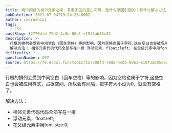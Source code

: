 ```yaml
---
title: 两个同级的相邻元素之间，有看不见的空白间隔，是什么原因引起的？有什么解决办法？
pubDatetime: 2021-07-04T19:24:26.000Z
author: caorushizi
tags:
  - CSS
postSlug: 12770dfd-79d2-4c0b-80e1-e19f3ab85c82
description: >-
  行框的排列会受到中间空白（回车空格）等的影响，因为空格也属于字符,这些空白也会被应用样式，占据空间，所以会有间隔，把字符大小设为0，就没有空格了。
  解决方法： 相邻元素代码代码全部写在一排 浮动元素，float:left; 在父级元素中用font-size:0;
difficulty: 1
questionNumber: 297
source: https://fe.ecool.fun/topic/12770dfd-79d2-4c0b-80e1-e19f3ab85c82
---
```


行框的排列会受到中间空白（回车空格）等的影响，因为空格也属于字符,这些空白也会被应用样式，占据空间，所以会有间隔，把字符大小设为0，就没有空格了。

解决方法：

- 相邻元素代码代码全部写在一排
- 浮动元素，float:left;
- 在父级元素中用font-size:0;
